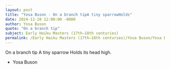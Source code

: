 ```yaml
---
layout: post
title: "Yosa Buson - On a branch tipA tiny sparrowHolds"
date: 2024-12-28 12:00:00 -0000
author: Yosa Buson
quote: "On a branch tip"
subject: Early Haiku Masters (17th–18th centuries)
permalink: /Early Haiku Masters (17th–18th centuries)/Yosa Buson/Yosa Buson - On a branch tipA tiny sparrowHolds
---
```


On a branch tip
A tiny sparrow
Holds its head high.

- Yosa Buson
